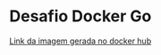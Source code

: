 # Desafio Docker Go

[Link da imagem gerada no docker hub](https://hub.docker.com/r/renant/fullcycle)
